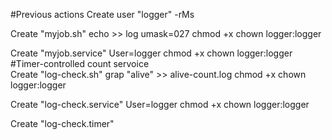 #Previous actions
Create user "logger" -rMs

Create "myjob.sh" echo >> log umask=027
 	chmod +x
 	chown logger:logger

Create "myjob.service" User=logger
	chmod +x
	chown logger:logger
#Timer-controlled count servoice	
Create "log-check.sh" grap "alive" >> alive-count.log
	chmod +x
	chown logger:logger

Create "log-check.service" User=logger
	chmod +x
	chown logger:logger
	
Create "log-check.timer"
